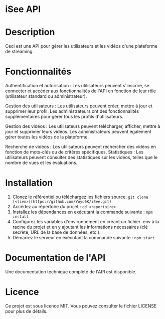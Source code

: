 # iSee API

# Description
Ceci est une API pour gérer les utilisateurs et les vidéos d'une plateforme de streaming.

# Fonctionnalités
Authentification et autorisation : 
Les utilisateurs peuvent s'inscrire, se connecter et accéder aux fonctionnalités de l'API en fonction de leur rôle (utilisateur standard ou administrateur).

Gestion des utilisateurs : 
Les utilisateurs peuvent créer, mettre à jour et supprimer leur profil. Les administrateurs ont des fonctionnalités supplémentaires pour gérer tous les profils d'utilisateurs.

Gestion des vidéos : 
Les utilisateurs peuvent télécharger, afficher, mettre à jour et supprimer leurs vidéos. Les administrateurs peuvent également gérer toutes les vidéos de la plateforme.

Recherche de vidéos : 
Les utilisateurs peuvent rechercher des vidéos en fonction de mots-clés ou de critères spécifiques.
Statistiques : Les utilisateurs peuvent consulter des statistiques sur les vidéos, telles que le nombre de vues et les évaluations.

# Installation
1. Clonez le référentiel ou téléchargez les fichiers source.
```git clone [<lien>](https://github.com/Yoyo6K/iSee.git)```
2. Accédez au répertoire du projet :
```cd <repertoire>```
3. Installez les dépendances en exécutant la commande suivante :
```npm install```
4. Configurez les variables d'environnement en créant un fichier .env à la racine du projet et en y ajoutant les informations nécessaires (clé secrète, URL de la base de données, etc.).
5. Démarrez le serveur en exécutant la commande suivante :
```npm start```

# Documentation de l'API
Une documentation technique complète de l'API est disponible.

# Licence
Ce projet est sous licence MIT. Vous pouvez consulter le fichier LICENSE pour plus de détails.
